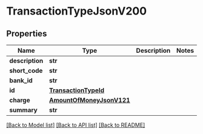 # TransactionTypeJsonV200

## Properties
Name | Type | Description | Notes
------------ | ------------- | ------------- | -------------
**description** | **str** |  | 
**short_code** | **str** |  | 
**bank_id** | **str** |  | 
**id** | [**TransactionTypeId**](TransactionTypeId.md) |  | 
**charge** | [**AmountOfMoneyJsonV121**](AmountOfMoneyJsonV121.md) |  | 
**summary** | **str** |  | 

[[Back to Model list]](../README.md#documentation-for-models) [[Back to API list]](../README.md#documentation-for-api-endpoints) [[Back to README]](../README.md)



